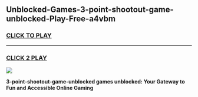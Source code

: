 
## Unblocked-Games-3-point-shootout-game-unblocked-Play-Free-a4vbm
<h3>
<a href="https://premium76.site?title=3-point-shootout-game-unblocked&ref=18A1">CLICK TO PLAY</a></h3>
<hr>

<h3>
<a href="https://premium76.site?title=3-point-shootout-game-unblocked&ref=18A1">CLICK 2 PLAY</a>
  
</h3>

<a href="https://premium76.site?title=3-point-shootout-game-unblocked&ref=18A1"><img src="https://clearcache.store/games.png"></a>


**3-point-shootout-game-unblocked games unblocked: Your Gateway to Fun and Accessible Online Gaming**
